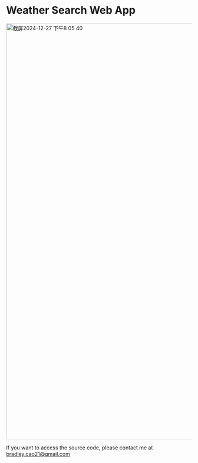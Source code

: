 # Weather Search Web App

<img width="1125" alt="截屏2024-12-27 下午8 05 40" src="https://github.com/user-attachments/assets/92dadda3-3530-49c2-a702-3907b9c641c0" />


If you want to access the source code, please contact me at bradley.cao21@gmail.com
